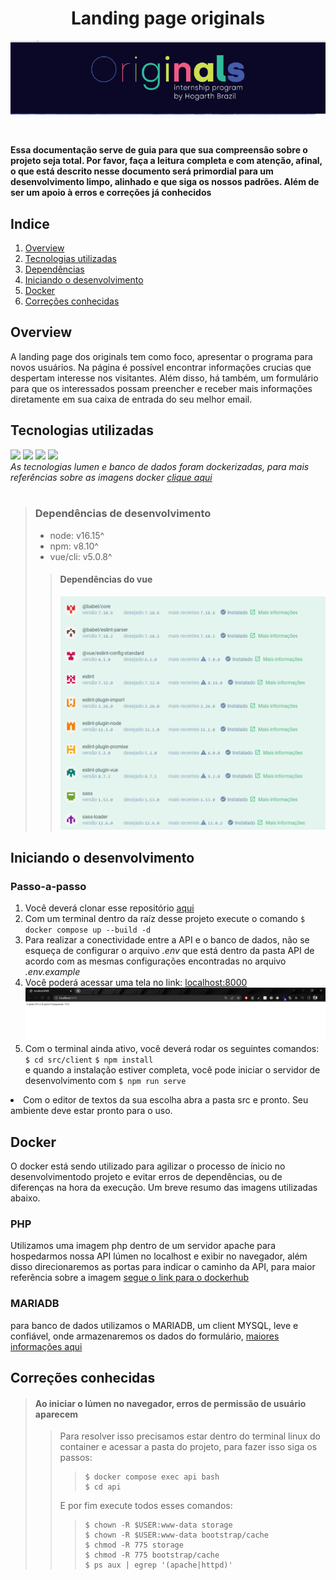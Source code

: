 
<h1 align="center">Landing page originals</h1>
<p align="center"><img src=".md_files\logo_originals.png" /></p> <br/>
<p><strong>Essa documentação serve de guia para que sua compreensão sobre o projeto seja total. Por favor, faça a leitura completa e com atenção, afinal, o que está descrito nesse documento será primordial para um desenvolvimento limpo, alinhado e que siga os nossos padrões. Além de ser um apoio à erros e correções já conhecidos</strong></p>


<h2>Indice</h2> 
<ol> 
<li><a href="#overview">Overview</a></li>
<li><a href="#tecnologias">Tecnologias utilizadas</a></li>
<li><a href="#dependencias">Dependências</a></li>
<li><a href="#iniciando">Iniciando o desenvolvimento</a></li>
<li><a href="#docker">Docker</a></li>
<li><a href="#correcoes">Correções conhecidas</a></li>
</ol>


<h2 id="overview">Overview</h2> 
<p>A landing page dos originals tem como foco, apresentar o programa para novos usuários. Na página é possível encontrar informações crucias que despertam  interesse nos visitantes. Além disso, há também, um formulário para que os interessados possam preencher e receber mais informações diretamente em sua caixa de entrada do seu melhor email.</p>

<h2 id="tecnologias">Tecnologias utilizadas</h2>

<img src="https://img.shields.io/badge/VUE-CLI@5.0.8-41B883"/>
<img src="https://img.shields.io/badge/LUMEN-9-F05340"/>
<img src="https://img.shields.io/badge/MYSQL/MARIADB-15.1/10.8.3-00758F"/>
<img src="https://img.shields.io/badge/DOCKER-20.10.16-2393e7"/> <br/>
<span><i>As tecnologias lumen e banco de dados foram dockerizadas, para  mais referências sobre as imagens docker <a href="#docker">clique aqui</a></i></span> <br><br>

> <h3 id="dependencias">Dependências de desenvolvimento</h3>
> <ul>
> <li>node: v16.15^</li>
> <li>npm: v8.10^</li>
> <li>vue/cli: v5.0.8^</li>
> </ul>
>
>> <h4>Dependências do vue</h4>
>> <img src=".md_files\vue_deps.png"/>

<h2 id="iniciando">Iniciando o desenvolvimento</h2>

<h3>Passo-a-passo</h3>
<ol>
<li>Você deverá clonar esse repositório <a href="https://github.com/TroyanLock/landing-page-originals">aqui</a></li>
<li>Com um terminal dentro da raíz desse projeto execute o comando <code>$ docker compose up --build -d</code></li>
<li>Para realizar a conectividade entre a API e o banco de dados, não se esqueça de configurar o arquivo <i>.env</i> que está dentro da pasta API de acordo com as mesmas configurações encontradas no arquivo <i>.env.example</i></li>
<li>Você poderá acessar uma tela no link: <a href="http://localhost:8000">localhost:8000</a><br><img src=".md_files\screen_success.png"></li>
<li>Com o terminal ainda ativo, você deverá rodar os seguintes comandos:
<code>$ cd src/client</code> <code>$ npm install</code></li> e quando a instalação estiver completa, você pode iniciar o servidor de desenvolvimento com  <code>$ npm run serve</code>
</ol>
<li>Com o editor de textos da sua escolha abra a pasta src e pronto. Seu ambiente deve estar pronto para o uso.</li>

<h2 id="docker">Docker</h2>
<p>O docker está sendo utilizado para agilizar o processo de ínicio no desenvolvimentodo projeto e evitar erros de dependências, ou de diferenças na hora da execução. Um breve resumo das imagens utilizadas abaixo.</p>
<h3>PHP</h3>
<p>Utilizamos uma imagem php dentro de um servidor apache para hospedarmos nossa API lúmen no localhost e exibir no navegador, além disso direcionaremos as portas para indicar o caminho da API, para maior referência sobre a imagem <a href="https://hub.docker.com/_/php">segue o link para o dockerhub</a></p>

<h3>MARIADB</h3>
<p>para banco de dados utilizamos o MARIADB, um client MYSQL, leve e confiável, onde armazenaremos os dados do formulário, <a href="https://hub.docker.com/_/mariadb">maiores informações aqui</a></p>

<h2 id="correcoes">Correções conhecidas</h2>

> <h4>Ao iniciar o lúmen no navegador, erros de permissão de usuário aparecem</h4>
>
>> Para resolver isso precisamos estar dentro do terminal linux do container e acessar a pasta do projeto, para fazer isso siga os passos: 
>>> <pre>
>>> <code>$ docker compose exec api bash</code>
>>> <code>$ cd api</code>
>>> </pre>
>> E por fim execute todos esses comandos:
>>> <pre>
>>> <code>$ chown -R $USER:www-data storage</code>
>>> <code>$ chown -R $USER:www-data bootstrap/cache</code>
>>> <code>$ chmod -R 775 storage</code>
>>> <code>$ chmod -R 775 bootstrap/cache</code>
>>> <code>$ ps aux | egrep '(apache|httpd)'</code>
>>> </pre>